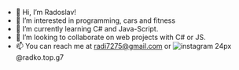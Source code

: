 - 👋 Hi, I’m Radoslav!
- 👀 I’m interested in programming, cars and fitness
- 🌱 I’m currently learning C# and Java-Script.
- 💞️ I’m looking to collaborate on web projects with C# or JS.
- 📫 You can reach me at radi7275@gmail.com or  ![instagram 24px](https://user-images.githubusercontent.com/94465605/199353835-d21de231-ceb9-44ae-9742-5231d439c355.png)
  @radko.top.g7

<!---
RadkoSS/RadkoSS is a ✨ special ✨ repository because its `README.md` (this file) appears on your GitHub profile.
You can click the Preview link to take a look at your changes.
--->

